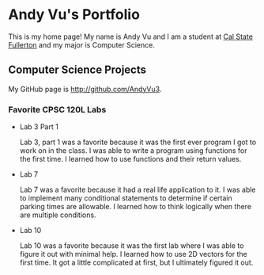 
# Andy Vu's Portfolio

This is my home page! My name is Andy Vu and I am a student at [Cal State Fullerton](http://www.fullerton.edu/) and my major is Computer Science.

## Computer Science Projects

My GitHub page is http://github.com/AndyVu3.

### Favorite CPSC 120L Labs

* Lab 3 Part 1 

    Lab 3, part 1 was a favorite because it was the first ever program I got to work on in the class. I was able to write a program using functions for the first time. I learned how to use functions and their return values. 

* Lab 7 

    Lab 7 was a favorite because it had a real life application to it. I was able to implement many conditional statements to determine if certain parking times are allowable. I learned how to think logically when there are multiple conditions. 

* Lab 10 

    Lab 10 was a favorite because it was the first lab where I was able to figure it out with minimal help. I learned how to use 2D vectors for the first time. It got a little complicated at first, but I ultimately figured it out. 